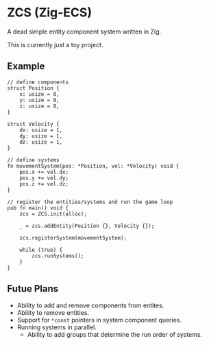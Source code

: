 # ZCS (Zig-ECS)
A dead simple entity component system written in Zig.

This is currently just a toy project.
## Example
```zig
// define components
struct Position {
    x: usize = 0,
    y: usize = 0,
    z: usize = 0,
}

struct Velocity {
    dx: usize = 1,
    dy: usize = 1,
    dz: usize = 1,
}

// define systems
fn movementSystem(pos: *Position, vel: *Velocity) void {
    pos.x += vel.dx;
    pos.y += vel.dy;
    pos.z += vel.dz;
}

// register the entities/systems and run the game loop
pub fn main() void {
    zcs = ZCS.init(alloc);

    _ = zcs.addEntity(Position {}, Velocity {});

    zcs.registerSystem(movementSystem);

    while (true) {
        zcs.runSystems();
    }
}
```

## Futue Plans
- Ability to add and remove components from entites.
- Ability to remove entities.
- Support for `*const` pointers in system component queries.
- Running systems in parallel.
    - Ability to add groups that determine the run order of systems.
